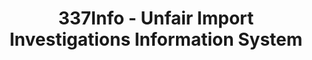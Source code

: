 ---
layout: default
bigquery: https://console.cloud.google.com/bigquery?p=patents-public-data&d=usitc_investigations&page=dataset&project=sheets-management-319211
citation: US International Trade Commission 337Info Unfair Import Investigations Information
  System
contributors: US International Trade Comission
cost: None
description: US International Trade Commission 337Info Unfair Import Investigations
  Information System contains data on investigations done under Section 337. Section
  337 declares the infringement of certain statutory intellectual property rights
  and other forms of unfair competition in import trade to be unlawful practices.
  Most Section 337 investigations involve allegations of patent or registered trademark
  infringement.
documentation: FAQ and tutorial available on the site
last_edit: Mon, 04 Apr 2022 19:10:40 GMT
location: https://pubapps2.usitc.gov/337external/
maintained_by: US International Trade Comission
schema_fields: '[''finalIdOnViolationDue'', ''docketNo'', ''finalDetNoViolation'',
  ''copyrightNumbers'', ''id'', ''complainant'', ''htsNumbers'', ''currentStatus'',
  ''investigationTermDate'', ''dateCreated'', ''ouiiAttorney'', ''aljAssigned'', ''cafcAppeals'',
  ''title'', ''scheduledEndDateEvidHear'', ''gcAttorney'', ''publication_number'',
  ''internalRemand'', ''reportingRequirements'', ''patentNumbers'', ''investigationType'',
  ''finalIdOnViolationIssue'', ''patentNumber'', ''dateOfPublicationFrNotice'', ''teoIdDueDate'',
  ''teoIdIssueDate'', ''lastUpdated'', ''currentActiveALJ'', ''startDateMarkmanHearing'',
  ''investigationNo'', ''endDateMarkmanHearing'', ''markmanHearing'', ''ouiiParticipation'',
  ''targetDate'', ''issueDateOtherNonFinal'', ''trademarkNumbers'', ''actualStartDateEvidHear'',
  ''actualEndDateEvidHear'', ''invUnfairAct'', ''respondent'', ''teoReliefGranted'',
  ''scheduledStartDateEvidHear'', ''dateComplaintFiled'', ''teoProceedingInvolved'',
  ''finalDetViolation'']'
shortname: unfair_import_investigations
tags:
- import
- legal
- trade
timeframe: 2008-2021 (prior to 2008 downloadable as a JSON file)
title: 337Info - Unfair Import Investigations Information System
uuid: 2721f5ec-e599-4890-9265-9706719fc71e
---
